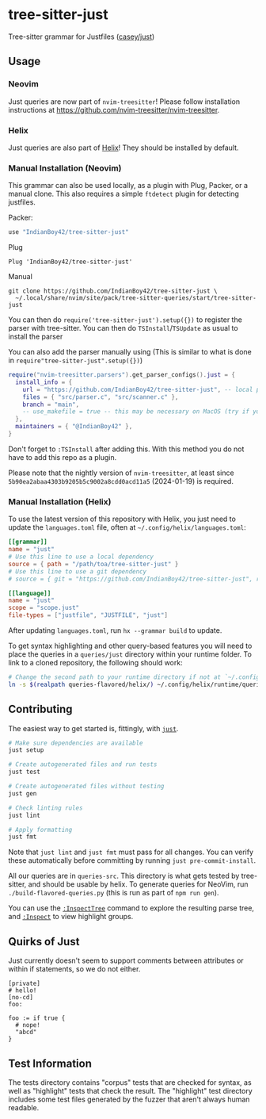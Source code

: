 # tree-sitter-just

Tree-sitter grammar for Justfiles ([casey/just](https://github.com/casey/just))

## Usage

### Neovim

Just queries are now part of `nvim-treesitter`! Please follow installation
instructions at <https://github.com/nvim-treesitter/nvim-treesitter>.

### Helix

Just queries are also part of [Helix](https://github.com/helix-editor/helix)!
They should be installed by default.

### Manual Installation (Neovim)

This grammar can also be used locally, as a plugin with Plug, Packer, or a
manual clone. This also requires a simple `ftdetect` plugin for detecting
justfiles.

Packer:

```lua
use "IndianBoy42/tree-sitter-just"
```

Plug

```vimscript
Plug 'IndianBoy42/tree-sitter-just'
```

Manual

```
git clone https://github.com/IndianBoy42/tree-sitter-just \
  ~/.local/share/nvim/site/pack/tree-sitter-queries/start/tree-sitter-just
```

You can then do `require('tree-sitter-just').setup({})` to register the parser
with tree-sitter. You can then do `TSInstall`/`TSUpdate` as usual to install
the parser

You can also add the parser manually using (This is similar to what is done in
`require"tree-sitter-just".setup({})`)

```lua
require("nvim-treesitter.parsers").get_parser_configs().just = {
  install_info = {
    url = "https://github.com/IndianBoy42/tree-sitter-just", -- local path or git repo
    files = { "src/parser.c", "src/scanner.c" },
    branch = "main",
    -- use_makefile = true -- this may be necessary on MacOS (try if you see compiler errors)
  },
  maintainers = { "@IndianBoy42" },
}
```

Don't forget to `:TSInstall` after adding this. With this method you do not
have to add this repo as a plugin.

Please note that the nightly version of `nvim-treesitter`, at least since
`5b90ea2abaa4303b9205b5c9002a8cdd0acd11a5` (2024-01-19) is required.

### Manual Installation (Helix)

To use the latest version of this repository with Helix, you just need to
update the `languages.toml` file, often at `~/.config/helix/languages.toml`:

```toml
[[grammar]]
name = "just"
# Use this line to use a local dependency
source = { path = "/path/toa/tree-sitter-just" }
# Use this line to use a git dependency
# source = { git = "https://github.com/IndianBoy42/tree-sitter-just", rev = "7ad370abd9eb80e9e5266ea04a1e77d5b1692321" }

[[language]]
name = "just"
scope = "scope.just"
file-types = ["justfile", "JUSTFILE", "just"]
```

After updating `languages.toml`, run `hx --grammar build` to update.

To get syntax highlighting and other query-based features you will need to
place the queries in a `queries/just` directory within your runtime folder.
To link to a cloned repository, the following should work:

```sh
# Change the second path to your runtime directory if not at `~/.config/helix/runtime`
ln -s $(realpath queries-flavored/helix/) ~/.config/helix/runtime/queries/just
```

## Contributing

The easiest way to get started is, fittingly, with
[`just`](https://github.com/casey/just).

```sh
# Make sure dependencies are available
just setup

# Create autogenerated files and run tests
just test

# Create autogenerated files without testing
just gen

# Check linting rules
just lint

# Apply formatting
just fmt
```

Note that `just lint` and `just fmt` must pass for all changes. You can verify
these automatically before committing by running `just pre-commit-install`.

All our queries are in `queries-src`. This directory is what gets tested by
tree-sitter, and should be usable by helix. To generate queries for NeoVim,
run `./build-flavored-queries.py` (this is run as part of `npm run gen`).

You can use the [`:InspectTree`](https://neovim.io/doc/user/treesitter.html#%3AInspectTree)
command to explore the resulting parse tree, and
[`:Inspect`](https://neovim.io/doc/user/lua.html#%3AInspect) to view highlight
groups.

## Quirks of Just

Just currently doesn't seem to support comments between attributes or within if
statements, so we do not either.

```just
[private]
# hello!
[no-cd]
foo:
```

```just
foo := if true {
  # nope!
  "abcd"
}
```

## Test Information

The tests directory contains "corpus" tests that are checked for syntax, as
well as "highlight" tests that check the result. The "highlight" test directory
includes some test files generated by the fuzzer that aren't always human
readable.
